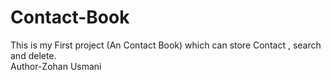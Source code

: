 # Contact-Book
This is my First project (An Contact Book) which can store Contact ,  search  and delete.<br>
Author-Zohan Usmani
